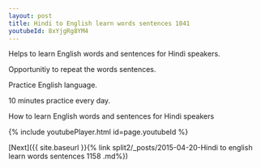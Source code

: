 ```yaml
---
layout: post
title: Hindi to English learn words sentences 1041 
youtubeId: 8xYjgRg8YM4
---
```

 
 
Helps to learn English words and sentences for Hindi speakers.

Opportunitiy to repeat the words sentences. 

Practice English language. 
 
10 minutes practice every day. 
 
How to learn English words and sentences for Hindi speakers 
 
{% include youtubePlayer.html id=page.youtubeId %}
 
 
[Next]({{ site.baseurl }}{% link  split2/_posts/2015-04-20-Hindi to english learn words sentences 1158 .md%})
 
